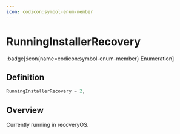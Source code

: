 ```yaml
---
icon: codicon:symbol-enum-member
---
```


# RunningInstallerRecovery

:badge[:icon{name=codicon:symbol-enum-member} Enumeration]

## Definition

```cpp
RunningInstallerRecovery = 2,
```

## Overview

Currently running in recoveryOS.
